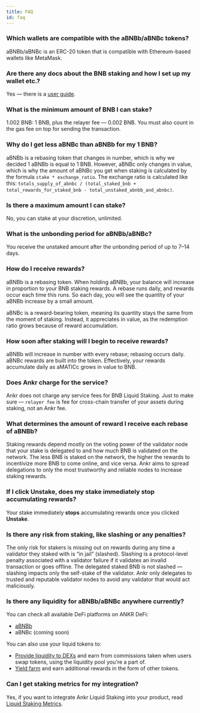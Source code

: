 ```yaml
---
title: FAQ
id: faq
---
```


### Which wallets are compatible with the aBNBb/aBNBc tokens?

aBNBb/aBNBc is an ERC-20 token that is compatible with Ethereum-based wallets like MetaMask.


### Are there any docs about the BNB staking and how I set up my wallet etc.?

Yes — there is a [user guide](https://docs.binance.org/smart-chain/wallet/metamask.html).


### What is the minimum amount of BNB I can stake?
 
1.002 BNB: 1 BNB, plus the relayer fee — 0.002 BNB. You must also count in the gas fee on top for sending the transaction.


### Why do I get less aBNBc than aBNBb for my 1 BNB?

aBNBb is a rebasing token that changes in number, which is why we decided 1 aBNBb is equal to 1 BNB. 
However, aBNBc only changes in value, which is why the amount of aBNBc you get when staking is calculated by the formula `stake * exchange_ratio`. 
The exchange ratio is calculated like this: `totals_supply_of_abnbc / (total_staked_bnb + total_rewards_for_staked_bnb - total_unstaked_abnbb_and_abnbc)`. 


### Is there a maximum amount I can stake?

No, you can stake at your discretion, unlimited.  


### What is the unbonding period for aBNBb/aBNBc?

You receive the unstaked amount after the unbonding period of up to 7–14 days.


### How do I receive rewards? 

aBNBb is a rebasing token. When holding aBNBb, your balance will increase in proportion to your BNB staking rewards. 
A rebase runs daily, and rewards occur each time this runs. 
So each day, you will see the quantity of your aBNBb increase by a small amount. 

aBNBc is a reward-bearing token, meaning its quantity stays the same from the moment of staking. 
Instead, it appreciates in value, as the redemption ratio grows because of reward accumulation.


### How soon after staking will I begin to receive rewards?

aBNBb will increase in number with every rebase; rebasing occurs daily. 
aBNBc rewards are built into the token. Effectively, your rewards accumulate daily as aMATICc grows in value to BNB.


### Does Ankr charge for the service?

Ankr does not charge any service fees for BNB Liquid Staking. Just to make sure — `relayer fee` is fee for cross-chain transfer of your assets during staking, not an Ankr fee.

### What determines the amount of reward I receive each rebase of aBNBb?

Staking rewards depend mostly on the voting power of the validator node that your stake is delegated to and how much BNB is validated on the network. 
The less BNB is staked on the network, the higher the rewards to incentivize more BNB to come online, and vice versa. 
Ankr aims to spread delegations to only the most trustworthy and reliable nodes to increase staking rewards. 


### If I click **Unstake**, does my stake immediately stop accumulating rewards?

Your stake immediately **stops** accumulating rewards once you clicked **Unstake**.

 
### Is there any risk from staking, like slashing or any penalties?

The only risk for stakers is missing out on rewards during any time a validator they staked with is “in jail” (slashed). 
Slashing is a protocol-level penalty associated with a validator failure if it validates an invalid transaction or goes offline. 
The delegated staked BNB is not slashed — slashing impacts only the self-stake of the validator. 
Ankr only delegates to trusted and reputable validator nodes to avoid any validator that would act maliciously.

### Is there any liquidity for aBNBb/aBNBc anywhere currently?

You can check all available DeFi platforms on ANKR DeFi:

* [aBNBb](https://www.ankr.com/staking/defi/trade/?from=aBNBb&to=BNB) 
* aBNBc (coming soon)

You can also use your liquid tokens to:
* [Provide liquidity to DEXs](https://www.ankr.com/docs/staking/defi/provide-liquidity-to-dex) and earn from commissions taken when users swap tokens, using the liquidity pool you're a part of.
* [Yield farm](https://www.ankr.com/docs/staking/defi/yield-farm) and earn additional rewards in the form of other tokens.  

### Can I get staking metrics for my integration?

Yes, if you want to integrate Ankr Liquid Staking into your product, read [Liquid Staking Metrics](https://ankr.com/docs/staking/reference/staking-metrics).